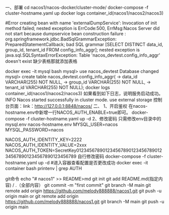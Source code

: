 一、部署
cd nacos1/nacos-docker/cluster-mode/
docker-compose -f cluster-hostname.yaml up 
docker logs container_id(nacos1/nacos2/nacos3)

#Error creating bean with name 'externalDumpService': Invocation of init method failed; nested exception is ErrCode:500, ErrMsg:Nacos Server did not start because dumpservice bean construction failure :
org.springframework.jdbc.BadSqlGrammarException: PreparedStatementCallback; bad SQL grammar [SELECT DISTINCT data_id, group_id, tenant_id FROM config_info_aggr]; nested exception is java.sql.SQLSyntaxErrorException: Table 'nacos_devtest.config_info_aggr' doesn't exist
缺少表格那就添加表格

docker exec -it mysql bash
mysql> use nacos_devtest
Database changed
mysql> create table nacos_devtest.config_info_aggr(
    -> data_id VARCHAR(255) NOT NULL,
    -> group_id VARCHAR(255) NOT NULL,
    -> tenant_id VARCHAR(255) NOT NULL);
docker logs container_id(nacos1/nacos2/nacos3)
如果看到如下日志，说明服务启动成功。
INFO Nacos started successfully in cluster mode. use external storage
控制台页面：link：http://127.0.0.1:8848/nacos/
二、
1、开启鉴权
在nacos-hostname.env中新增一行NACOS_AUTH_ENABLE=true即可。
docker-compose -f cluster-hostname.yaml up -d
2、修改密码
只需修改env目录中的mysql.env  nacos-hostname.env
MYSQL_USER=nacos
MYSQL_PASSWORD=nacos

NACOS_AUTH_IDENTITY_KEY=2222
NACOS_AUTH_IDENTITY_VALUE=2xxx
NACOS_AUTH_TOKEN=SecretKey012345678901234567890123456789012345678901234567890123456789
自行修改密码
docker-compose -f cluster-hostname.yaml up -d
#进入容器查看配置是否更改成功
docker exec -it container bash
printenv | grep AUTH


git命令
echo "# nacos1" >> README>md
git init 
git add README.md(指定内容) / .（全部内容）
git commit -m "first commit"
git branch -M main
git remote add origin https://github.com/melody888888/nacos1.git
git push -u origin main
or
git remote add origin https://github.com/melody888888/nacos1.git
git branch -M main
git push -u origin main
